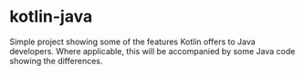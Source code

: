 # kotlin-java

Simple project showing some of the features Kotlin offers to Java developers. Where applicable, this will be accompanied by some Java code showing the differences.
